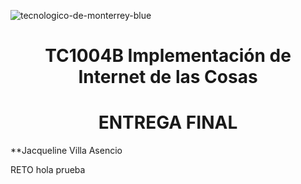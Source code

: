 ![tecnologico-de-monterrey-blue](https://user-images.githubusercontent.com/118231871/203445772-896b8723-4340-4fd3-b7d9-6acac3cc7dd2.png)
<h1 align="center"> TC1004B Implementación de Internet de las Cosas </h1>
<h1 align="center"> ENTREGA FINAL </h1>
**Jacqueline Villa Asencio </p> 
RETO
hola
prueba
